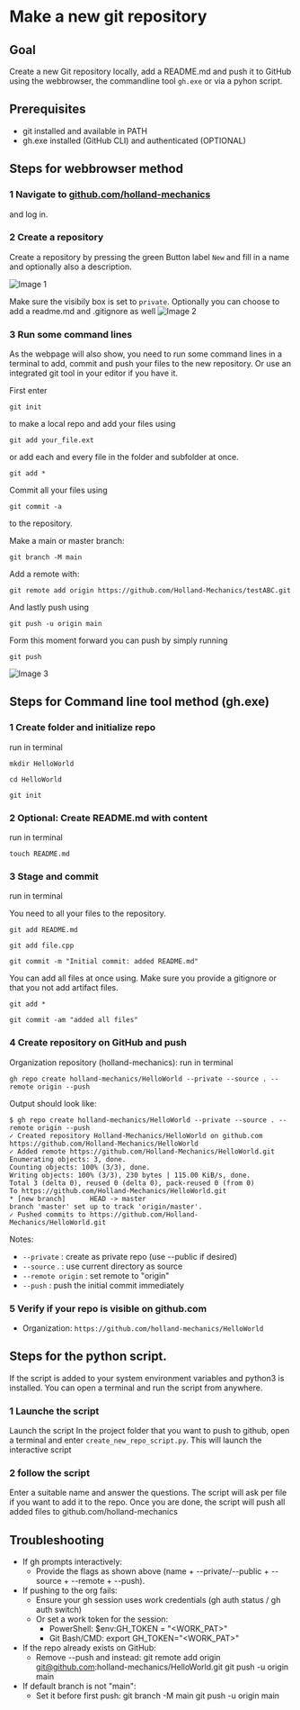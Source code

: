 # Make a new git repository

## Goal
Create a new Git repository locally, add a README.md and push it to GitHub using the webbrowser, the commandline tool `gh.exe` or via a pyhon script.

## Prerequisites
- git installed and available in PATH
- gh.exe installed (GitHub CLI) and authenticated (OPTIONAL)

## Steps for webbrowser method

### 1 Navigate to [github.com/holland-mechanics]() 
and log in.

### 2 Create a repository 
Create a repository by pressing the green Button label `New` and fill in a name and optionally also a description. 

![Image 1](src/gh1.png)

Make sure the visibily box is set to `private`. Optionally you can choose to add a readme.md and .gitignore as well
![Image 2](src/gh2.png)

### 3 Run some command lines
As the webpage will also show, you need to run some command lines in a terminal to add, commit and push your files to the new repository. Or use an integrated git tool in your editor if you have it.

First enter 

```
git init
``` 
   
to make a local repo and add your files using 

```
git add your_file.ext
``` 
   
or add each and every file in the folder and subfolder at once.

```
git add *
``` 

Commit all your files using 

```
git commit -a
``` 
   
to the repository.

Make a main or master branch: 

```
git branch -M main
```

Add a remote with: 

```
git remote add origin https://github.com/Holland-Mechanics/testABC.git
```

And lastly push using  

```
git push -u origin main
``` 

Form this moment forward you can push by simply running 

```
git push
```

![Image 3](src/gh3.png)

## Steps for Command line tool method (gh.exe)

### 1 Create folder and initialize repo
run in terminal

```
mkdir HelloWorld
```
```
cd HelloWorld
```
```
git init
```

### 2 Optional: Create README.md with content
run in terminal
    
```
touch README.md
```

### 3 Stage and commit
run in terminal
    
You need to all your files to the repository.
```
git add README.md
```      
```
git add file.cpp
```
```
git commit -m "Initial commit: added README.md"
```
   
   
You can add all files at once using. Make sure you provide a gitignore or that you not add artifact files.

```
git add *
```
```
git commit -am "added all files"
```

### 4 Create repository on GitHub and push

   Organization repository (holland-mechanics):
   run in terminal

 ```
 gh repo create holland-mechanics/HelloWorld --private --source . --remote origin --push
 ```

   Output should look like:
 
 ```
 $ gh repo create holland-mechanics/HelloWorld --private --source . --remote origin --push
 ✓ Created repository Holland-Mechanics/HelloWorld on github.com
 https://github.com/Holland-Mechanics/HelloWorld
 ✓ Added remote https://github.com/Holland-Mechanics/HelloWorld.git
 Enumerating objects: 3, done.
 Counting objects: 100% (3/3), done.
 Writing objects: 100% (3/3), 230 bytes | 115.00 KiB/s, done.
 Total 3 (delta 0), reused 0 (delta 0), pack-reused 0 (from 0)
 To https://github.com/Holland-Mechanics/HelloWorld.git
 * [new branch]      HEAD -> master
 branch 'master' set up to track 'origin/master'.
 ✓ Pushed commits to https://github.com/Holland-Mechanics/HelloWorld.git
 ```

Notes:
   - `--private`   : create as private repo (use --public if desired)
   - `--source` .  : use current directory as source
   - `--remote origin` : set remote to "origin"
   - `--push`      : push the initial commit immediately


### 5 Verify if your repo is visible on github.com

   - Organization: `https://github.com/holland-mechanics/HelloWorld`

## Steps for the python script.
If the script is added to your system environment variables and python3 is installed. You can open a terminal and run the script from anywhere.

### 1 Launche the script
Launch the script In the project folder that you want to push to github, open a terminal and enter `create_new_repo_script.py`. This will launch the interactive script

### 2 follow the script
Enter a suitable name and answer the questions. The script will ask per file if you want to add it to the repo. Once you are done, the script will push all added files to github.com/holland-mechanics



## Troubleshooting

- If gh prompts interactively:
  - Provide the flags as shown above (name + --private/--public + --source + --remote + --push).
- If pushing to the org fails:
  - Ensure your gh session uses work credentials (gh auth status / gh auth switch)
  - Or set a work token for the session:
    - PowerShell:   $env:GH_TOKEN = "<WORK_PAT>"
    - Git Bash/CMD: export GH_TOKEN="<WORK_PAT>"
- If the repo already exists on GitHub:
  - Remove --push and instead:
    git remote add origin git@github.com:holland-mechanics/HelloWorld.git
    git push -u origin main
- If default branch is not "main":
  - Set it before first push:
    git branch -M main
    git push -u origin main


